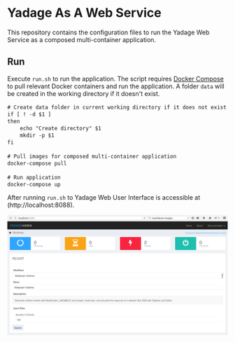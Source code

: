 # Yadage As A Web Service

This repository contains the configuration files to run the Yadage Web Service as a composed multi-container application.

## Run

Execute ```run.sh``` to run the application. The script requires [Docker Compose](https://docs.docker.com/compose/) to pull relevant Docker containers and run the application. A folder ```data``` will be created in the working directory if it doesn't exist.

```
# Create data folder in current working directory if it does not exist
if [ ! -d $1 ]
then
    echo "Create directory" $1
    mkdir -p $1
fi

# Pull images for composed multi-container application
docker-compose pull

# Run application
docker-compose up
```
After running ```run.sh``` to Yadage Web User Interface is accessible at (http://localhost:8088).

![Screen Shot](https://raw.githubusercontent.com/heikomuller/yadage-as-a-web-service/master/images/yadage-screenshot.png)
